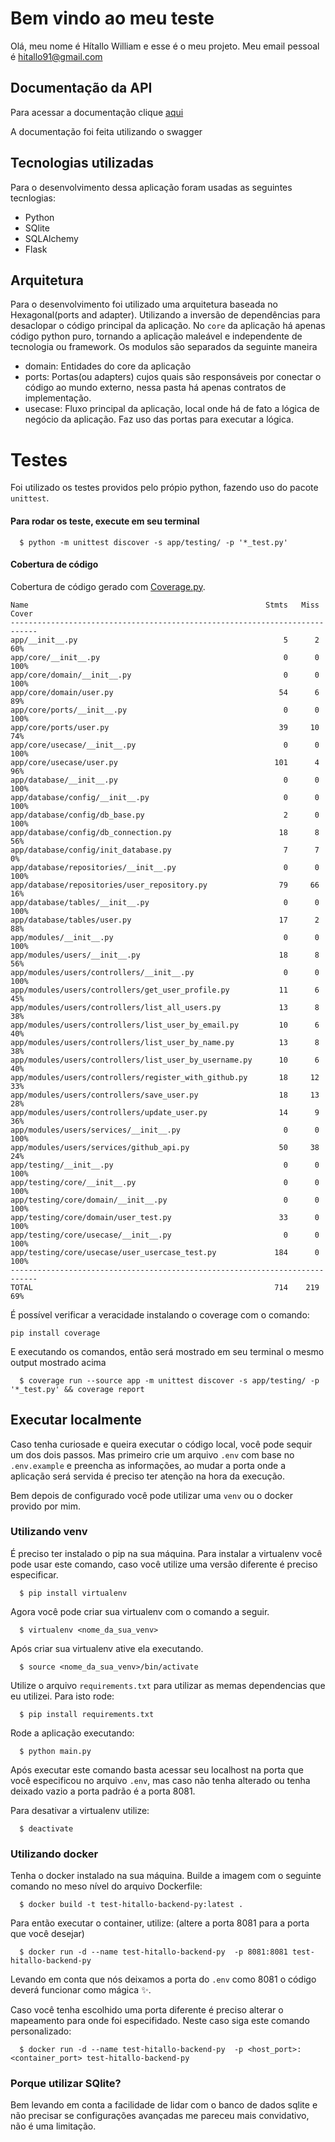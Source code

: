 # Bem vindo ao meu teste

Olá, meu nome é Hítallo William e esse é o meu projeto. Meu email pessoal é hitallo91@gmail.com

## Documentação da API

Para acessar a documentação clique [aqui](https://app.swaggerhub.com/apis/hitallow/crud-users/1.0)

A documentação foi feita utilizando o swagger

## Tecnologias utilizadas
  Para o desenvolvimento dessa aplicação foram usadas as seguintes tecnlogias:
  - Python
  - SQlite
  - SQLAlchemy
  - Flask

## Arquitetura
  Para o desenvolvimento foi utilizado uma arquitetura baseada no Hexagonal(ports and adapter).
  Utilizando a inversão de dependências para desaclopar o código principal da aplicação.
  No `core` da aplicação há apenas código python puro, tornando a aplicação maleável e independente de tecnologia ou framework.
  Os modulos são separados da seguinte maneira
  - domain: Entidades do core da aplicação
  - ports: Portas(ou adapters) cujos quais são responsáveis por conectar o código ao mundo externo, nessa pasta há apenas contratos de implementação.
  - usecase: Fluxo principal da aplicação, local onde há de fato a lógica de negócio da aplicação. Faz uso das portas para executar a lógica.

# Testes

Foi utilizado os testes providos pelo própio python, fazendo uso do pacote `unittest`.
#### Para rodar os teste, execute em seu terminal
```
  $ python -m unittest discover -s app/testing/ -p '*_test.py'
```
#### Cobertura de código
Cobertura de código gerado com [Coverage.py](https://coverage.readthedocs.io/en/coverage-5.5/). 
```
Name                                                     Stmts   Miss  Cover
----------------------------------------------------------------------------
app/__init__.py                                              5      2    60%
app/core/__init__.py                                         0      0   100%
app/core/domain/__init__.py                                  0      0   100%
app/core/domain/user.py                                     54      6    89%
app/core/ports/__init__.py                                   0      0   100%
app/core/ports/user.py                                      39     10    74%
app/core/usecase/__init__.py                                 0      0   100%
app/core/usecase/user.py                                   101      4    96%
app/database/__init__.py                                     0      0   100%
app/database/config/__init__.py                              0      0   100%
app/database/config/db_base.py                               2      0   100%
app/database/config/db_connection.py                        18      8    56%
app/database/config/init_database.py                         7      7     0%
app/database/repositories/__init__.py                        0      0   100%
app/database/repositories/user_repository.py                79     66    16%
app/database/tables/__init__.py                              0      0   100%
app/database/tables/user.py                                 17      2    88%
app/modules/__init__.py                                      0      0   100%
app/modules/users/__init__.py                               18      8    56%
app/modules/users/controllers/__init__.py                    0      0   100%
app/modules/users/controllers/get_user_profile.py           11      6    45%
app/modules/users/controllers/list_all_users.py             13      8    38%
app/modules/users/controllers/list_user_by_email.py         10      6    40%
app/modules/users/controllers/list_user_by_name.py          13      8    38%
app/modules/users/controllers/list_user_by_username.py      10      6    40%
app/modules/users/controllers/register_with_github.py       18     12    33%
app/modules/users/controllers/save_user.py                  18     13    28%
app/modules/users/controllers/update_user.py                14      9    36%
app/modules/users/services/__init__.py                       0      0   100%
app/modules/users/services/github_api.py                    50     38    24%
app/testing/__init__.py                                      0      0   100%
app/testing/core/__init__.py                                 0      0   100%
app/testing/core/domain/__init__.py                          0      0   100%
app/testing/core/domain/user_test.py                        33      0   100%
app/testing/core/usecase/__init__.py                         0      0   100%
app/testing/core/usecase/user_usercase_test.py             184      0   100%
----------------------------------------------------------------------------
TOTAL                                                      714    219    69%
```
É possível verificar a veracidade instalando o coverage com o comando:
```
pip install coverage 
```
E executando os comandos, então será mostrado em seu terminal o mesmo output mostrado acima
```
  $ coverage run --source app -m unittest discover -s app/testing/ -p '*_test.py' && coverage report
```

## Executar localmente
Caso tenha curiosade e queira executar o código local, você pode sequir um dos dois passos.
Mas primeiro crie um arquivo `.env` com base no `.env.example` e preencha as informações, ao mudar a porta onde a aplicação será servida é preciso ter atenção na hora da execução.

Bem depois de configurado você pode utilizar uma `venv` ou o docker provido por mim.

### Utilizando venv

É preciso ter instalado o pip na sua máquina. Para instalar a virtualenv você pode usar este comando, caso você utilize uma versão diferente é preciso especificar.
```
  $ pip install virtualenv
```
Agora você pode criar sua virtualenv com o comando a seguir.
```
  $ virtualenv <nome_da_sua_venv> 
```
Após criar sua virtualenv ative ela executando.
```
  $ source <nome_da_sua_venv>/bin/activate
```
Utilize o arquivo `requirements.txt` para utilizar as memas dependencias que eu utilizei. Para isto rode:
```
  $ pip install requirements.txt
```
Rode a aplicação executando:
```
  $ python main.py
```

Após executar este comando basta acessar seu localhost na porta que você especificou no arquivo `.env`, mas caso não tenha alterado ou tenha deixado vazio a porta padrão é a porta 8081.


Para desativar a virtualenv utilize:
```
  $ deactivate
```


### Utilizando docker

Tenha o docker instalado na sua máquina.
Builde a imagem com o seguinte comando no meso nível do arquivo Dockerfile:
```
  $ docker build -t test-hitallo-backend-py:latest .
```
Para então executar o container, utilize: (altere a porta 8081 para a porta que você desejar)
```
  $ docker run -d --name test-hitallo-backend-py  -p 8081:8081 test-hitallo-backend-py
```

Levando em conta que nós deixamos a porta do `.env` como 8081 o código deverá funcionar como mágica ✨.

Caso você tenha escolhido uma porta diferente é preciso alterar o mapeamento para onde foi especifidado.
Neste caso siga este comando personalizado:
```
  $ docker run -d --name test-hitallo-backend-py  -p <host_port>:<container_port> test-hitallo-backend-py
```


### Porque utilizar SQlite?

Bem levando em conta a facilidade de lidar com o banco de dados sqlite e não precisar se configurações avançadas me pareceu mais convidativo, não é uma limitação.

